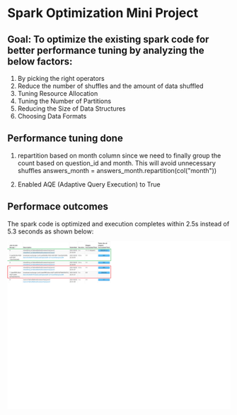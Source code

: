 # Spark Optimization Mini Project

## Goal: To optimize the existing spark code for better performance tuning by analyzing the below factors:

1. By picking the right operators
2. Reduce the number of shuffles and the amount of data shuffled
3. Tuning Resource Allocation
4. Tuning the Number of Partitions
5. Reducing the Size of Data Structures
6. Choosing Data Formats

## Performance tuning done

1. repartition based on month column since we need to finally group the count based on question_id and month. This will avoid unnecessary shuffles
    answers_month = answers_month.repartition(col("month"))
    
2. Enabled AQE (Adaptive Query Execution) to True

## Performace outcomes

The spark code is optimized and execution completes within 2.5s instead of 5.3 seconds as shown below:

![img1](https://github.com/bsathyamur/spark-OptimizationProject/blob/main/performance.png)
